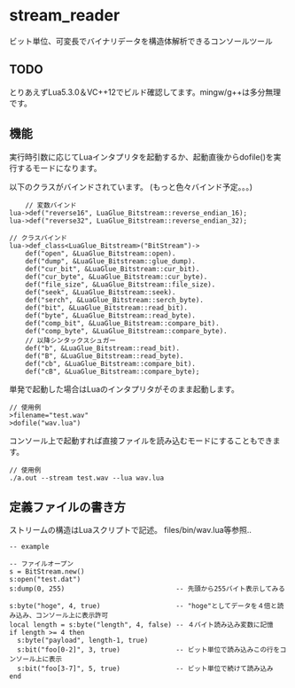 # stream_reader

ビット単位、可変長でバイナリデータを構造体解析できるコンソールツール

## TODO

とりあえずLua5.3.0＆VC++12でビルド確認してます。mingw/g++は多分無理です。

## 機能
実行時引数に応じてLuaインタプリタを起動するか、起動直後からdofile()を実行するモードになります。

以下のクラスがバインドされています。
(もっと色々バインド予定。。。)

        // 変数バインド
	lua->def("reverse16", LuaGlue_Bitstream::reverse_endian_16);
	lua->def("reverse32", LuaGlue_Bitstream::reverse_endian_32);

	// クラスバインド
	lua->def_class<LuaGlue_Bitstream>("BitStream")->
		def("open", &LuaGlue_Bitstream::open).
		def("dump", &LuaGlue_Bitstream::glue_dump).
		def("cur_bit", &LuaGlue_Bitstream::cur_bit).
		def("cur_byte", &LuaGlue_Bitstream::cur_byte).
		def("file_size", &LuaGlue_Bitstream::file_size).
		def("seek", &LuaGlue_Bitstream::seek).
		def("serch", &LuaGlue_Bitstream::serch_byte).
		def("bit", &LuaGlue_Bitstream::read_bit).
		def("byte", &LuaGlue_Bitstream::read_byte).
		def("comp_bit", &LuaGlue_Bitstream::compare_bit).
		def("comp_byte", &LuaGlue_Bitstream::compare_byte).
		// 以降シンタックスシュガー
		def("b", &LuaGlue_Bitstream::read_bit).
		def("B", &LuaGlue_Bitstream::read_byte).
		def("cb", &LuaGlue_Bitstream::compare_bit).
		def("cB", &LuaGlue_Bitstream::compare_byte);

単発で起動した場合はLuaのインタプリタがそのまま起動します。

    // 使用例
    >filename="test.wav"
    >dofile("wav.lua")

コンソール上で起動すれば直接ファイルを読み込むモードにすることもできます。

    // 使用例
    ./a.out --stream test.wav --lua wav.lua
	
## 定義ファイルの書き方
ストリームの構造はLuaスクリプトで記述。
files/bin/wav.lua等参照..

    -- example
    
    -- ファイルオープン
    s = BitStream.new()
    s:open("test.dat")
    s:dump(0, 255)                            -- 先頭から255バイト表示してみる

    s:byte("hoge", 4, true)                   -- "hoge"としてデータを４倍と読み込み、コンソール上に表示許可
    local length = s:byte("length", 4, false) -- ４バイト読み込み変数に記憶
    if length >= 4 then
      s:byte("payload", length-1, true)
      s:bit("foo[0-2]", 3, true)              -- ビット単位で読み込みこの行をコンソール上に表示
      s:bit("foo[3-7]", 5, true)              -- ビット単位で続けて読み込み
    end
